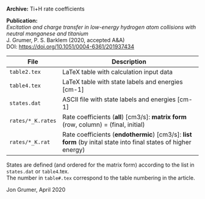 **Archive:** Ti+H rate coefficients  

**Publication:**  
*Excitation and charge transfer in low-energy hydrogen atom collisions with neutral manganese and titanium*  
J. Grumer, P. S. Barklem (2020, accepted A&A)  
DOI: https://doi.org/10.1051/0004-6361/201937434

File         | Description
-------------|--------------------------------------------------------------------------------------------------------
`table2.tex` | LaTeX table with calculation input data
`table4.tex` | LaTeX table with state labels and energies [cm-1]
`states.dat` | ASCII file with state labels and energies [cm-1]
`rates/*_K.rates`  | Rate coefficients (**all**) [cm3/s]: **matrix form** (row, column) = (final, initial)
`rates/*_K.rat`    | Rate coefficients (**endothermic**) [cm3/s]: **list form** (by inital state into final states of higher energy)

States are defined (and ordered for the matrix form) according to the list in `states.dat` or `table4`.tex.  
The number in `table#.tex` correspond to the table numbering in the article.

Jon Grumer, April 2020

